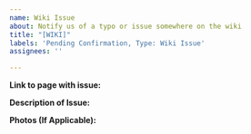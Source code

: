 ```yaml
---
name: Wiki Issue
about: Notify us of a typo or issue somewhere on the wiki
title: "[WIKI]"
labels: 'Pending Confirmation, Type: Wiki Issue'
assignees: ''

---
```


**Link to page with issue:**


**Description of Issue:**


**Photos (If Applicable):**
